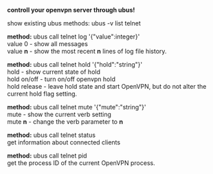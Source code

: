 **controll your openvpn server through ubus!**

show existing ubus methods: ubus -v list telnet

**method:** ubus call telnet log '{"value":integer}' <br>
      value 0 - show all messages <br>
      value **n** - show the most recent **n** lines of log file history.
      
**method:** ubus call telnet hold '{"hold":"string"}' <br>
      hold - show current state of hold <br>
      hold on/off - turn on/off openvpn hold <br>
      hold release - leave hold state and start OpenVPN, but do not alter the current hold flag setting. <br>
      
**method:** ubus call telnet mute '{"mute":"string"}' <br>
      mute - show the current verb setting <br> 
      mute **n** -  change the verb parameter to **n** <br>
      
**method:** ubus call telnet status <br>
      get information about connected clients <br>
      
**method:** ubus call telnet pid <br>
      get the process ID of the current OpenVPN process. <br>

